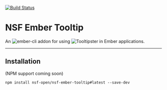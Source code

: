 [![Build Status](https://travis-ci.org/nsf-open/nsf-ember-tooltip.svg?branch=master)](https://travis-ci.org/nsf-open/nsf-ember-tooltip)
# NSF Ember Tooltip

An ![ember-cli](https://www.ember-cli.com) addon for using ![Tooltipster](https://iamceege.github.io/tooltipster/) in Ember applications.

----

## Installation
(NPM support coming soon)
```
npm install nsf-open/nsf-ember-tooltip#latest --save-dev
```